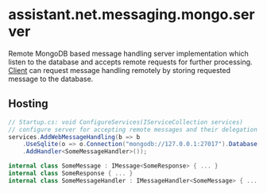 ﻿# assistant.net.messaging.mongo.server

Remote MongoDB based message handling server implementation which listen to the database and accepts remote requests
for further processing. [Client](../Messaging.Mongo.Client/README.md) can request message handling remotely
by storing requested message to the database.

## Hosting

```csharp
// Startup.cs: void ConfigureServices(IServiceCollection services)
// configure server for accepting remote messages and their delegation to local SomeMessageHandler.
services.AddWebMessageHandling(b => b
    .UseSqlite(o => o.Connection("mongodb://127.0.0.1:27017").Database("Messaging"))
    .AddHandler<SomeMessageHandler>());

internal class SomeMessage : IMessage<SomeResponse> { ... }
internal class SomeResponse { ... }
internal class SomeMessageHandler : IMessageHandler<SomeMessage> { ... }
```
